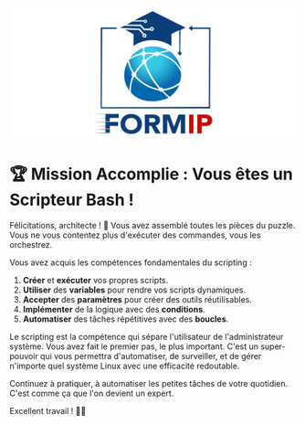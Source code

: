 ![Formip](../assets/formip_logo_padded.png)

# 🏆 Mission Accomplie : Vous êtes un Scripteur Bash !

Félicitations, architecte ! 🎉 Vous avez assemblé toutes les pièces du puzzle. Vous ne vous contentez plus d'exécuter des commandes, vous les orchestrez.

Vous avez acquis les compétences fondamentales du scripting :
1. **Créer** et **exécuter** vos propres scripts.
2. **Utiliser** des **variables** pour rendre vos scripts dynamiques.
3. **Accepter** des **paramètres** pour créer des outils réutilisables.
4. **Implémenter** de la logique avec des **conditions**.
5. **Automatiser** des tâches répétitives avec des **boucles**.

Le scripting est la compétence qui sépare l'utilisateur de l'administrateur système. Vous avez fait le premier pas, le plus important. C'est un super-pouvoir qui vous permettra d'automatiser, de surveiller, et de gérer n'importe quel système Linux avec une efficacité redoutable.

Continuez à pratiquer, à automatiser les petites tâches de votre quotidien. C'est comme ça que l'on devient un expert.

Excellent travail ! 🐧✨